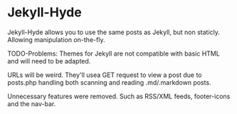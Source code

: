 # Jekyll-Hyde
Jekyll-Hyde allows you to use the same posts as Jekyll, but non staticly. Allowing manipulation on-the-fly.

TODO-Problems:
Themes for Jekyll are not compatible with basic HTML and will need to be adapted.

URLs will be weird. They'll usea GET request to view a post due to posts.php handling both scanning and reading .md/.markdown posts.

Unnecessary features were removed. Such as RSS/XML feeds, footer-icons and the nav-bar.
